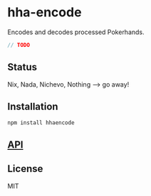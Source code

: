 # hha-encode


Encodes and decodes processed Pokerhands.

```js
// TODO
```

## Status

Nix, Nada, Nichevo, Nothing --> go away!

## Installation

    npm install hhaencode

## [API](https://thlorenz.github.io/hha-encode)


## License

MIT

